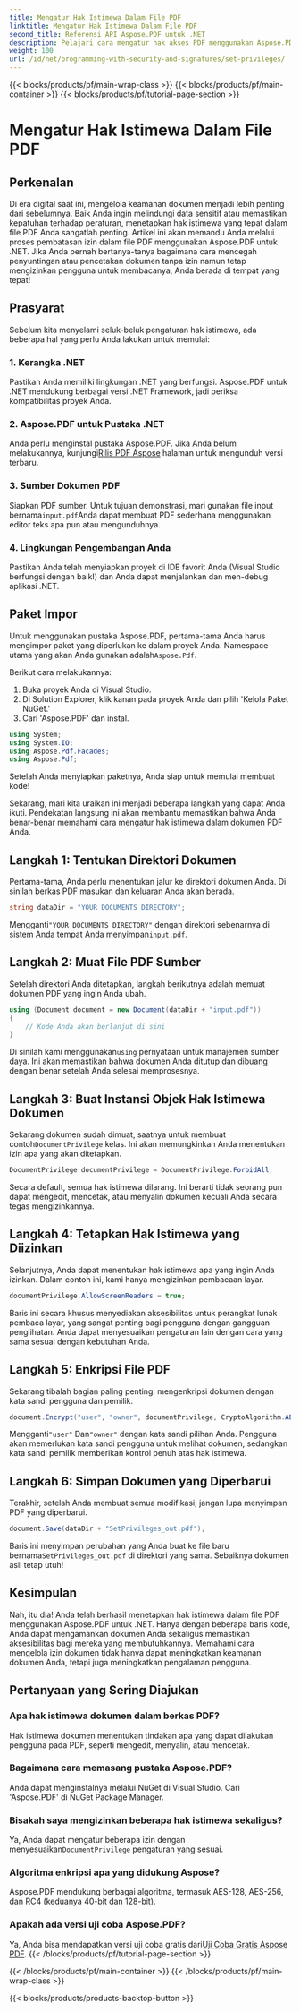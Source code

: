 ```yaml
---
title: Mengatur Hak Istimewa Dalam File PDF
linktitle: Mengatur Hak Istimewa Dalam File PDF
second_title: Referensi API Aspose.PDF untuk .NET
description: Pelajari cara mengatur hak akses PDF menggunakan Aspose.PDF untuk .NET dengan panduan langkah demi langkah ini. Amankan dokumen Anda secara efektif.
weight: 100
url: /id/net/programming-with-security-and-signatures/set-privileges/
---
```


{{< blocks/products/pf/main-wrap-class >}}
{{< blocks/products/pf/main-container >}}
{{< blocks/products/pf/tutorial-page-section >}}

# Mengatur Hak Istimewa Dalam File PDF

## Perkenalan

Di era digital saat ini, mengelola keamanan dokumen menjadi lebih penting dari sebelumnya. Baik Anda ingin melindungi data sensitif atau memastikan kepatuhan terhadap peraturan, menetapkan hak istimewa yang tepat dalam file PDF Anda sangatlah penting. Artikel ini akan memandu Anda melalui proses pembatasan izin dalam file PDF menggunakan Aspose.PDF untuk .NET. Jika Anda pernah bertanya-tanya bagaimana cara mencegah penyuntingan atau pencetakan dokumen tanpa izin namun tetap mengizinkan pengguna untuk membacanya, Anda berada di tempat yang tepat!

## Prasyarat

Sebelum kita menyelami seluk-beluk pengaturan hak istimewa, ada beberapa hal yang perlu Anda lakukan untuk memulai:

### 1. Kerangka .NET

Pastikan Anda memiliki lingkungan .NET yang berfungsi. Aspose.PDF untuk .NET mendukung berbagai versi .NET Framework, jadi periksa kompatibilitas proyek Anda.

### 2. Aspose.PDF untuk Pustaka .NET

 Anda perlu menginstal pustaka Aspose.PDF. Jika Anda belum melakukannya, kunjungi[Rilis PDF Aspose](https://releases.aspose.com/pdf/net/) halaman untuk mengunduh versi terbaru.

### 3. Sumber Dokumen PDF

 Siapkan PDF sumber. Untuk tujuan demonstrasi, mari gunakan file input bernama`input.pdf`Anda dapat membuat PDF sederhana menggunakan editor teks apa pun atau mengunduhnya.

### 4. Lingkungan Pengembangan Anda

Pastikan Anda telah menyiapkan proyek di IDE favorit Anda (Visual Studio berfungsi dengan baik!) dan Anda dapat menjalankan dan men-debug aplikasi .NET.

## Paket Impor

 Untuk menggunakan pustaka Aspose.PDF, pertama-tama Anda harus mengimpor paket yang diperlukan ke dalam proyek Anda. Namespace utama yang akan Anda gunakan adalah`Aspose.Pdf`.

Berikut cara melakukannya:

1. Buka proyek Anda di Visual Studio.
2. Di Solution Explorer, klik kanan pada proyek Anda dan pilih 'Kelola Paket NuGet.'
3. Cari 'Aspose.PDF' dan instal.

```csharp
using System;
using System.IO;
using Aspose.Pdf.Facades;
using Aspose.Pdf;
```

Setelah Anda menyiapkan paketnya, Anda siap untuk memulai membuat kode!

Sekarang, mari kita uraikan ini menjadi beberapa langkah yang dapat Anda ikuti. Pendekatan langsung ini akan membantu memastikan bahwa Anda benar-benar memahami cara mengatur hak istimewa dalam dokumen PDF Anda.

## Langkah 1: Tentukan Direktori Dokumen

Pertama-tama, Anda perlu menentukan jalur ke direktori dokumen Anda. Di sinilah berkas PDF masukan dan keluaran Anda akan berada.

```csharp
string dataDir = "YOUR DOCUMENTS DIRECTORY";
```
 Mengganti`"YOUR DOCUMENTS DIRECTORY"` dengan direktori sebenarnya di sistem Anda tempat Anda menyimpan`input.pdf`.

## Langkah 2: Muat File PDF Sumber

Setelah direktori Anda ditetapkan, langkah berikutnya adalah memuat dokumen PDF yang ingin Anda ubah.

```csharp
using (Document document = new Document(dataDir + "input.pdf"))
{
    // Kode Anda akan berlanjut di sini
}
```
 Di sinilah kami menggunakan`using` pernyataan untuk manajemen sumber daya. Ini akan memastikan bahwa dokumen Anda ditutup dan dibuang dengan benar setelah Anda selesai memprosesnya.

## Langkah 3: Buat Instansi Objek Hak Istimewa Dokumen

Sekarang dokumen sudah dimuat, saatnya untuk membuat contoh`DocumentPrivilege` kelas. Ini akan memungkinkan Anda menentukan izin apa yang akan ditetapkan.

```csharp
DocumentPrivilege documentPrivilege = DocumentPrivilege.ForbidAll;
```
Secara default, semua hak istimewa dilarang. Ini berarti tidak seorang pun dapat mengedit, mencetak, atau menyalin dokumen kecuali Anda secara tegas mengizinkannya.

## Langkah 4: Tetapkan Hak Istimewa yang Diizinkan

Selanjutnya, Anda dapat menentukan hak istimewa apa yang ingin Anda izinkan. Dalam contoh ini, kami hanya mengizinkan pembacaan layar.

```csharp
documentPrivilege.AllowScreenReaders = true;
```
Baris ini secara khusus menyediakan aksesibilitas untuk perangkat lunak pembaca layar, yang sangat penting bagi pengguna dengan gangguan penglihatan. Anda dapat menyesuaikan pengaturan lain dengan cara yang sama sesuai dengan kebutuhan Anda.

## Langkah 5: Enkripsi File PDF

Sekarang tibalah bagian paling penting: mengenkripsi dokumen dengan kata sandi pengguna dan pemilik.

```csharp
document.Encrypt("user", "owner", documentPrivilege, CryptoAlgorithm.AESx128, false);
```
 Mengganti`"user"` Dan`"owner"` dengan kata sandi pilihan Anda. Pengguna akan memerlukan kata sandi pengguna untuk melihat dokumen, sedangkan kata sandi pemilik memberikan kontrol penuh atas hak istimewa. 

## Langkah 6: Simpan Dokumen yang Diperbarui

Terakhir, setelah Anda membuat semua modifikasi, jangan lupa menyimpan PDF yang diperbarui.

```csharp
document.Save(dataDir + "SetPrivileges_out.pdf");
```
 Baris ini menyimpan perubahan yang Anda buat ke file baru bernama`SetPrivileges_out.pdf` di direktori yang sama. Sebaiknya dokumen asli tetap utuh!

## Kesimpulan

Nah, itu dia! Anda telah berhasil menetapkan hak istimewa dalam file PDF menggunakan Aspose.PDF untuk .NET. Hanya dengan beberapa baris kode, Anda dapat mengamankan dokumen Anda sekaligus memastikan aksesibilitas bagi mereka yang membutuhkannya. Memahami cara mengelola izin dokumen tidak hanya dapat meningkatkan keamanan dokumen Anda, tetapi juga meningkatkan pengalaman pengguna. 

## Pertanyaan yang Sering Diajukan

### Apa hak istimewa dokumen dalam berkas PDF?  
Hak istimewa dokumen menentukan tindakan apa yang dapat dilakukan pengguna pada PDF, seperti mengedit, menyalin, atau mencetak.

### Bagaimana cara memasang pustaka Aspose.PDF?  
Anda dapat menginstalnya melalui NuGet di Visual Studio. Cari 'Aspose.PDF' di NuGet Package Manager.

### Bisakah saya mengizinkan beberapa hak istimewa sekaligus?  
Ya, Anda dapat mengatur beberapa izin dengan menyesuaikan`DocumentPrivilege` pengaturan yang sesuai.

### Algoritma enkripsi apa yang didukung Aspose?  
Aspose.PDF mendukung berbagai algoritma, termasuk AES-128, AES-256, dan RC4 (keduanya 40-bit dan 128-bit).

### Apakah ada versi uji coba Aspose.PDF?  
 Ya, Anda bisa mendapatkan versi uji coba gratis dari[Uji Coba Gratis Aspose PDF](https://releases.aspose.com/).
{{< /blocks/products/pf/tutorial-page-section >}}

{{< /blocks/products/pf/main-container >}}
{{< /blocks/products/pf/main-wrap-class >}}

{{< blocks/products/products-backtop-button >}}
